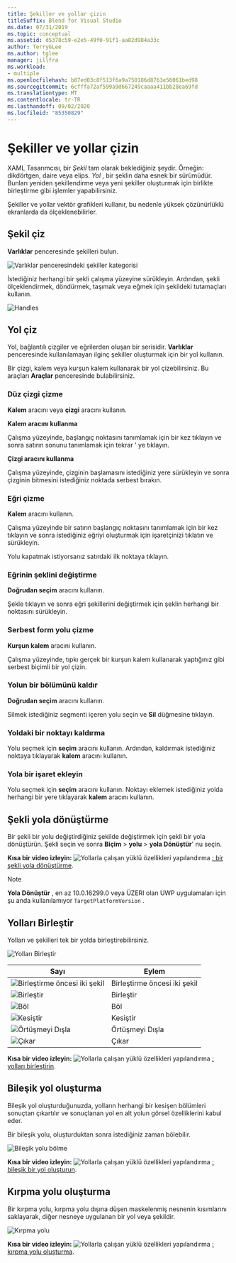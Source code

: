 ```yaml
---
title: Şekiller ve yollar çizin
titleSuffix: Blend for Visual Studio
ms.date: 07/31/2019
ms.topic: conceptual
ms.assetid: d5378c59-e2e5-49f0-91f1-aa82d984a33c
author: TerryGLee
ms.author: tglee
manager: jillfra
ms.workload:
- multiple
ms.openlocfilehash: b87ed03c8f513f6a9a750186d8763e56061bed98
ms.sourcegitcommit: 6cfffa72af599a9d667249caaaa411bb28ea69fd
ms.translationtype: MT
ms.contentlocale: tr-TR
ms.lasthandoff: 09/02/2020
ms.locfileid: "85350829"
---
```

# <a name="draw-shapes-and-paths"></a>Şekiller ve yollar çizin

XAML Tasarımcısı, bir *Şekil* tam olarak beklediğiniz şeydir. Örneğin: dikdörtgen, daire veya elips. *Yol* , bir şeklin daha esnek bir sürümüdür. Bunları yeniden şekillendirme veya yeni şekiller oluşturmak için birlikte birleştirme gibi işlemler yapabilirsiniz.

Şekiller ve yollar vektör grafikleri kullanır, bu nedenle yüksek çözünürlüklü ekranlarda da ölçeklenebilirler.

## <a name="draw-a-shape"></a>Şekil çiz

**Varlıklar** penceresinde şekilleri bulun.

![Varlıklar penceresindeki şekiller kategorisi](media/blend-shapes.png)

İstediğiniz herhangi bir şekli çalışma yüzeyine sürükleyin. Ardından, şekli ölçeklendirmek, döndürmek, taşımak veya eğmek için şekildeki tutamaçları kullanın.

![Handles](../designers/media/84261e83-3091-4490-ab58-4218b188439e.png)

## <a name="draw-a-path"></a>Yol çiz

Yol, bağlantılı çizgiler ve eğrilerden oluşan bir serisidir. **Varlıklar** penceresinde kullanılamayan ilginç şekiller oluşturmak için bir yol kullanın.

Bir çizgi, kalem veya kurşun kalem kullanarak bir yol çizebilirsiniz. Bu araçları **Araçlar** penceresinde bulabilirsiniz.

### <a name="draw-a-straight-line"></a>Düz çizgi çizme

**Kalem** aracını veya **çizgi** aracını kullanın.

**Kalem aracını kullanma**

Çalışma yüzeyinde, başlangıç noktasını tanımlamak için bir kez tıklayın ve sonra satırın sonunu tanımlamak için tekrar ' ye tıklayın.

**Çizgi aracını kullanma**

Çalışma yüzeyinde, çizginin başlamasını istediğiniz yere sürükleyin ve sonra çizginin bitmesini istediğiniz noktada serbest bırakın.

### <a name="draw-a-curve"></a>Eğri çizme

**Kalem** aracını kullanın.

Çalışma yüzeyinde bir satırın başlangıç noktasını tanımlamak için bir kez tıklayın ve sonra istediğiniz eğriyi oluşturmak için işaretçinizi tıklatın ve sürükleyin.

Yolu kapatmak istiyorsanız satırdaki ilk noktaya tıklayın.

### <a name="change-the-shape-of-a-curve"></a>Eğrinin şeklini değiştirme

**Doğrudan seçim** aracını kullanın.

Şekle tıklayın ve sonra eğri şekillerini değiştirmek için şeklin herhangi bir noktasını sürükleyin.

### <a name="draw-a-free-form-path"></a>Serbest form yolu çizme

**Kurşun kalem** aracını kullanın.

Çalışma yüzeyinde, tıpkı gerçek bir kurşun kalem kullanarak yaptığınız gibi serbest biçimli bir yol çizin.

### <a name="remove-part-of-a-path"></a>Yolun bir bölümünü kaldır

**Doğrudan seçim** aracını kullanın.

Silmek istediğiniz segmenti içeren yolu seçin ve **Sil** düğmesine tıklayın.

### <a name="remove-a-point-in-a-path"></a>Yoldaki bir noktayı kaldırma

Yolu seçmek için **seçim** aracını kullanın. Ardından, kaldırmak istediğiniz noktaya tıklayarak **kalem** aracını kullanın.

### <a name="add-a-point-to-a-path"></a>Yola bir işaret ekleyin

Yolu seçmek için **seçim** aracını kullanın. Noktayı eklemek istediğiniz yolda herhangi bir yere tıklayarak **kalem** aracını kullanın.

## <a name="convert-a-shape-to-a-path"></a>Şekli yola dönüştürme

Bir şekli bir yolu değiştirdiğiniz şekilde değiştirmek için şekli bir yola dönüştürün. Şekli seçin ve sonra **Biçim**  >  **yolu**  >  **yola Dönüştür**' nu seçin.

**Kısa bir video izleyin:** ![ Yollarla çalışan yüklü özellikleri yapılandırma ](../designers/media/bldadminconsoleinitialconfigicon.png) [: bir şekli yola dönüştürme](https://www.youtube.com/watch?v=Io5bC0-nH6Q#t=147).

> [!NOTE]
> **Yola Dönüştür** , en az 10.0.16299.0 veya ÜZERI olan UWP uygulamaları için şu anda kullanılamıyor `TargetPlatformVersion` .

## <a name="combine-paths"></a>Yolları Birleştir

Yolları ve şekilleri tek bir yolda birleştirebilirsiniz.

![Yolları Birleştir](../designers/media/2df17a5d-a338-4ef4-96c5-dae51cc1ca8a.png)

|Sayı|Eylem|
|-|-|
|![Birleştirme öncesi iki şekil](../designers/media/b1_1.png)|Birleştirme öncesi iki şekil|
|![Birleştir](../designers/media/b1_2.png)|Birleştir|
|![Böl](../designers/media/b1_3.png)|Böl|
|![Kesiştir](../designers/media/b1_4.png)|Kesiştir|
|![Örtüşmeyi Dışla](../designers/media/b1_5.png)|Örtüşmeyi Dışla|
|![Çıkar](../designers/media/b1_6.png)|Çıkar|

**Kısa bir video izleyin:** ![ Yollarla çalışan yüklü özellikleri yapılandırma ](../designers/media/bldadminconsoleinitialconfigicon.png) [: yolları birleştirin](https://www.youtube.com/watch?v=Io5bC0-nH6Q#t=195).

## <a name="create-a-compound-path"></a>Bileşik yol oluşturma

Bileşik yol oluşturduğunuzda, yolların herhangi bir kesişen bölümleri sonuçtan çıkartılır ve sonuçlanan yol en alt yolun görsel özelliklerini kabul eder.

Bir bileşik yolu, oluşturduktan sonra istediğiniz zaman bölebilir.

![Bileşik yolu bölme](../designers/media/2157a8aa-d9a7-4de4-8de5-b10d28f08a84.png)

**Kısa bir video izleyin:** ![ Yollarla çalışan yüklü özellikleri yapılandırma ](../designers/media/bldadminconsoleinitialconfigicon.png) [: bileşik bir yol oluşturun](https://www.youtube.com/watch?v=Io5bC0-nH6Q).

## <a name="create-a-clipping-path"></a>Kırpma yolu oluşturma

Bir kırpma yolu, kırpma yolu dışına düşen maskelenmiş nesnenin kısımlarını saklayarak, diğer nesneye uygulanan bir yol veya şekildir.

![Kırpma yolu](../designers/media/22471e98-a841-4f39-a3ef-36090cf5a625.png)

**Kısa bir video izleyin:** ![ Yollarla çalışan yüklü özellikleri yapılandırma ](../designers/media/bldadminconsoleinitialconfigicon.png) [: kırpma yolu oluşturma](https://www.youtube.com/watch?v=Io5bC0-nH6Q#t=232).
